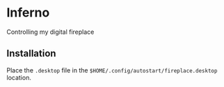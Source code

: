 # Inferno

Controlling  my digital fireplace

## Installation

Place the `.desktop` file in the `$HOME/.config/autostart/fireplace.desktop` location.
